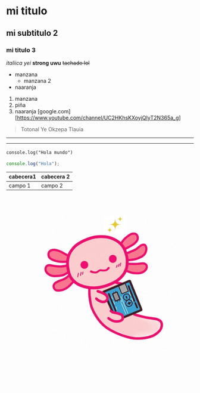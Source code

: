 <!-- Encabezados-->
# mi titulo
## mi subtitulo 2
### mi titulo 3
<!-- llega hasta el 6 de gatos-->
<!-- Tipos de texto-->
*italiica yei*
**strong uwu**
~~tachado lol~~
<!-- listas-->
* manzana
    <!--sublistas-->
    * manzana 2
* naaranja
1. manzana
2. piña
3. naaranja
[google.com]
[https://www.youtube.com/channel/UC2HKhsKXoyjQIyT2N365a_g]

<!-- citas-->
> Totonal Ye Okzepa Tlauia

<!--linea-->
---
___
`console.log("Hola mundo")`
```js
console.log("Hola");
```
<!--tablas-->
| cabecera1 | cabecera 2 |
| ------| -----|
|campo 1 | campo 2|

<!--Imagenes-->
![Xolotl_Tech](Xolotl_Tech.jpg "Xolotl Tech")


